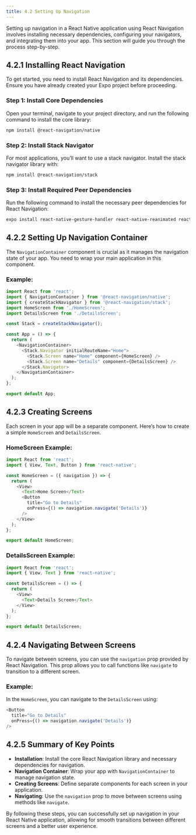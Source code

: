 ```yaml
---
title: 4.2 Setting Up Navigation
---
```


Setting up navigation in a React Native application using React Navigation involves installing necessary dependencies, configuring your navigators, and integrating them into your app. This section will guide you through the process step-by-step.

## 4.2.1 Installing React Navigation

To get started, you need to install React Navigation and its dependencies. Ensure you have already created your Expo project before proceeding.

### Step 1: Install Core Dependencies

Open your terminal, navigate to your project directory, and run the following command to install the core library:

```bash
npm install @react-navigation/native
```

### Step 2: Install Stack Navigator

For most applications, you’ll want to use a stack navigator. Install the stack navigator library with:

```bash
npm install @react-navigation/stack
```

### Step 3: Install Required Peer Dependencies

Run the following command to install the necessary peer dependencies for React Navigation:

```bash
expo install react-native-gesture-handler react-native-reanimated react-native-screens react-native-safe-area-context @react-native-community/masked-view
```

## 4.2.2 Setting Up Navigation Container

The `NavigationContainer` component is crucial as it manages the navigation state of your app. You need to wrap your main application in this component.

### Example:

```javascript
import React from 'react';
import { NavigationContainer } from '@react-navigation/native';
import { createStackNavigator } from '@react-navigation/stack';
import HomeScreen from './HomeScreen';
import DetailsScreen from './DetailsScreen';

const Stack = createStackNavigator();

const App = () => {
  return (
    <NavigationContainer>
      <Stack.Navigator initialRouteName="Home">
        <Stack.Screen name="Home" component={HomeScreen} />
        <Stack.Screen name="Details" component={DetailsScreen} />
      </Stack.Navigator>
    </NavigationContainer>
  );
};

export default App;
```

## 4.2.3 Creating Screens

Each screen in your app will be a separate component. Here’s how to create a simple `HomeScreen` and `DetailsScreen`.

### HomeScreen Example:

```javascript
import React from 'react';
import { View, Text, Button } from 'react-native';

const HomeScreen = ({ navigation }) => {
  return (
    <View>
      <Text>Home Screen</Text>
      <Button
        title="Go to Details"
        onPress={() => navigation.navigate('Details')}
      />
    </View>
  );
};

export default HomeScreen;
```

### DetailsScreen Example:

```javascript
import React from 'react';
import { View, Text } from 'react-native';

const DetailsScreen = () => {
  return (
    <View>
      <Text>Details Screen</Text>
    </View>
  );
};

export default DetailsScreen;
```

## 4.2.4 Navigating Between Screens

To navigate between screens, you can use the `navigation` prop provided by React Navigation. This prop allows you to call functions like `navigate` to transition to a different screen.

### Example:

In the `HomeScreen`, you can navigate to the `DetailsScreen` using:

```javascript
<Button
  title="Go to Details"
  onPress={() => navigation.navigate('Details')}
/>
```

## 4.2.5 Summary of Key Points

- **Installation**: Install the core React Navigation library and necessary dependencies for navigation.
- **Navigation Container**: Wrap your app with `NavigationContainer` to manage navigation state.
- **Creating Screens**: Define separate components for each screen in your application.
- **Navigating**: Use the `navigation` prop to move between screens using methods like `navigate`.

By following these steps, you can successfully set up navigation in your React Native application, allowing for smooth transitions between different screens and a better user experience.